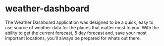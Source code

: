 # weather-dashboard

The Weather Dashboard application was designed to be a quick, easy to use source of weather data for the places that matter most to you. With the ability to get the current forecast, 5 day forecast and, save your most important locations, you'll always be prepared for whats out there.
